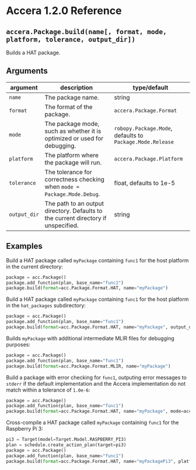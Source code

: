 [//]: # (Project: Accera)
[//]: # (Version: 1.2.0)

# Accera 1.2.0 Reference

## `accera.Package.build(name[, format, mode, platform, tolerance, output_dir])`
Builds a HAT package.

## Arguments
argument | description | type/default
--- | --- | ---
`name` | The package name. | string
`format` | The format of the package. | `accera.Package.Format`
`mode` | The package mode, such as whether it is optimized or used for debugging. | `robopy.Package.Mode`, defaults to `Package.Mode.Release`
`platform` | The platform where the package will run. | `accera.Package.Platform`
`tolerance` | The tolerance for correctness checking when `mode = Package.Mode.Debug`. | float, defaults to 1e-5
`output_dir` | The path to an output directory. Defaults to the current directory if unspecified. | string

## Examples

Build a HAT package called `myPackage` containing `func1` for the host platform in the current directory:

```python
package = acc.Package()
package.add_function(plan, base_name="func1")
package.build(format=acc.Package.Format.HAT, name="myPackage")
```

Build a HAT package called `myPackage` containing `func1` for the host platform in the `hat_packages` subdirectory:

```python
package = acc.Package()
package.add_function(plan, base_name="func1")
package.build(format=acc.Package.Format.HAT, name="myPackage", output_dir="hat_packages")
```


Builds `myPackage` with additional intermediate MLIR files for debugging purposes:

```python
package = acc.Package()
package.add_function(plan, base_name="func1")
package.build(format=acc.Package.Format.MLIR, name="myPackage")
```

Build a package with error checking for `func1`, outputing error messages to `stderr` if the default implementation and the Accera implementation do not match within a tolerance of `1.0e-6`:

```python
package = acc.Package()
package.add_function(plan, base_name="func1")
package.build(format=acc.Package.Format.HAT, name="myPackage", mode=acc.Package.Mode.DEBUG, tolerance=1.0e-6)
```

Cross-compile a HAT package called `myPackage` containing `func1` for the Raspberry Pi 3:

```python
pi3 = Target(model=Target.Model.RASPBERRY_PI3)
plan = schedule.create_action_plan(target=pi3)
package = acc.Package()
package.add_function(plan, base_name="func1")
package.build(format=acc.Package.Format.HAT, name="myPackagePi3", platform=acc.Package.Platform.RASPBIAN)
```

<div style="page-break-after: always;"></div>
